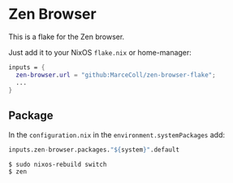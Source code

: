 # Zen Browser

This is a flake for the Zen browser.

Just add it to your NixOS `flake.nix` or home-manager:

```nix
inputs = {
  zen-browser.url = "github:MarceColl/zen-browser-flake";
  ...
}
```

## Package

In the `configuration.nix` in the `environment.systemPackages` add:

```nix
inputs.zen-browser.packages."${system}".default
```

```shell
$ sudo nixos-rebuild switch
$ zen
```
